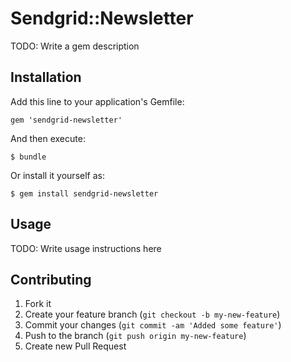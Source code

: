 # Sendgrid::Newsletter

TODO: Write a gem description

## Installation

Add this line to your application's Gemfile:

    gem 'sendgrid-newsletter'

And then execute:

    $ bundle

Or install it yourself as:

    $ gem install sendgrid-newsletter

## Usage

TODO: Write usage instructions here

## Contributing

1. Fork it
2. Create your feature branch (`git checkout -b my-new-feature`)
3. Commit your changes (`git commit -am 'Added some feature'`)
4. Push to the branch (`git push origin my-new-feature`)
5. Create new Pull Request
